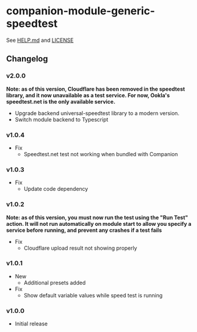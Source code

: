# companion-module-generic-speedtest

See [HELP.md](/companion/HELP.md) and [LICENSE](./LICENSE)

## Changelog

### v2.0.0

**Note: as of this version, Cloudflare has been removed in the speedtest library, and it now unavailable as a test service. For now, Ookla's speedtest.net is the only available service.**

- Upgrade backend universal-speedtest library to a modern version.
- Switch module backend to Typescript

### v1.0.4

- Fix
  - Speedtest.net test not working when bundled with Companion

### v1.0.3

- Fix
  - Update code dependency

### v1.0.2

**Note: as of this version, you must now run the test using the "Run Test" action. It will not run automatically on module start to allow you specify a service before running, and prevent any crashes if a test fails**

- Fix
  - Cloudflare upload result not showing properly

### v1.0.1

- New
  - Additional presets added
- Fix
  - Show default variable values while speed test is running

### v1.0.0

- Initial release
